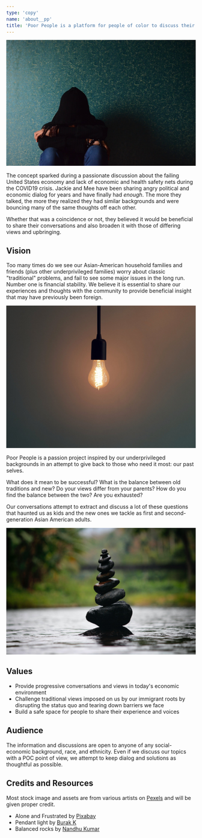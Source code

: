 ```yaml
---
type: 'copy'
name: 'about__pp'
title: 'Poor People is a platform for people of color to discuss their socioeconomic backgrounds and to share stories and financial experiences of today.'
---
```


![Frustrated and alone](./img/alone.jpg)

The concept sparked during a passionate discussion about the failing United States economy and lack of economic and health safety nets during the COVID19 crisis. Jackie and Mee have been sharing angry political and economic dialog for years and have finally had _enough_. The more they talked, the more they realized they had similar backgrounds and were bouncing many of the same thoughts off each other.

Whether that was a coincidence or not, they believed it would be beneficial to share their conversations and also broaden it with those of differing views and upbringing.

## Vision

Too many times do we see our Asian-American household families and friends (plus other underprivileged families) worry about classic "traditional" problems, and fail to see some major issues in the long run. Number one is financial stability. We believe it is essential to share our experiences and thoughts with the community to provide beneficial insight that may have previously been foreign.

![Pendant light](./img/light.jpg)

Poor People is a passion project inspired by our underprivileged backgrounds in an attempt to give back to those who need it most: our past selves.

What does it mean to be successful? What is the balance between old traditions and new? Do your views differ from your parents? How do you find the balance between the two? Are you exhausted?

Our conversations attempt to extract and discuss a lot of these questions that haunted us as kids and the new ones we tackle as first and second-generation Asian American adults.

![Balanced rocks](./img/balance-rocks.jpg)

<div class="bg-gold ph4 pt1 pb4 navy">
    <h2>Values</h2>
    <ul>
        <li>Provide progressive conversations and views in today's economic environment</li>
        <li>Challenge traditional views imposed on us by our immigrant roots by disrupting the status quo and tearing down barriers we face</li>
        <li>Build a safe space for people to share their experience and voices</li>
    </ul>
</div>

## Audience

The information and discussions are open to anyone of any social-economic background, race, and ethnicity. Even if we discuss our topics with a POC point of view, we attempt to keep dialog and solutions as thoughtful as possible.

## Credits and Resources

Most stock image and assets are from various artists on [Pexels](https://pexels.com) and will be given proper credit.

- Alone and Frustrated by [Pixabay](https://www.pexels.com/@pixabay)
- Pendant light by [Burak K](https://www.pexels.com/@weekendplayer)
- Balanced rocks by [Nandhu Kumar](https://www.pexels.com/@nandhukumar)
